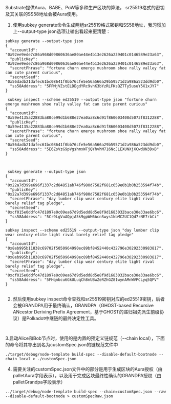 Substrate提供Aura、BABE、PoW等多种生产区块的算法，
sr25519格式的密钥及其关联的SS58地址会被Aura使用。

1. 使用subkey generate命令生成两组sr25519格式密钥和SS58地址，我习惯加上--output-type json选项让输出看起来更清楚：
```
subkey generate --output-type json
{
  "accountId": "0x92ee9ede7c86a968d09860636ae80ae44e4b13e2626a239401c0146589e23a63",
  "publicKey": "0x92ee9ede7c86a968d09860636ae80ae44e4b13e2626a239401c0146589e23a63",
  "secretPhrase": "fortune churn emerge mushroom shoe rally valley fat can cute parent curious",
  "secretSeed": "0x56dadb21dafec61bc08641f0bb76cfe5e56a566a29b59571d2a986a523dd9db0",
  "ss58Address": "5FPMjVZstELDEgdYRc9vhK3bYzRLFKsQZTTy5usuY5X1xJY7"
}

 subkey inspect --scheme ed25519 --output-type json "fortune churn emerge mushroom shoe rally valley fat can cute parent curious"
{
  "accountId": "0x59e4135a22883ba80ce99d1b688e27ea0aa8c6d91f860603408d5073f8312288",
  "publicKey": "0x59e4135a22883ba80ce99d1b688e27ea0aa8c6d91f860603408d5073f8312288",
  "secretPhrase": "fortune churn emerge mushroom shoe rally valley fat can cute parent curious",
  "secretSeed": "0x56dadb21dafec61bc08641f0bb76cfe5e56a566a29b59571d2a986a523dd9db0",
  "ss58Address": "5E6ZsVzG9pVgshmxWTjQYhvhM716NcJLEXUNXjXCwdUN3DxB"
}



 subkey generate --output-type json
{
  "accountId": "0x22a7d399e696f1337c2d84851ab746f980d7582f681c659e0b1b0b253594f74b",
  "publicKey": "0x22a7d399e696f1337c2d84851ab746f980d7582f681c659e0b1b0b253594f74b",
  "secretPhrase": "day lumber clip wear century elite light rival barely relief tag pledge",
  "secretSeed": "0xcf015e0ddfc47d1897e0c09ea67d9d5edd8d5e8f9d1683032bace30e33ae6bc6",
  "ss58Address": "5Cr9LgVuAQpjA5k9gpWH6AcnSwys1kbMC2UC1Qd7rNE7rbCi"
}

subkey inspect --scheme ed25519 --output-type json "day lumber clip wear century elite light rival barely relief tag pledge"
{
  "accountId": "0x8eb995b11838c69702f5050964990ec89bf8452440c432796e30292330983817",
  "publicKey": "0x8eb995b11838c69702f5050964990ec89bf8452440c432796e30292330983817",
  "secretPhrase": "day lumber clip wear century elite light rival barely relief tag pledge",
  "secretSeed": "0xcf015e0ddfc47d1897e0c09ea67d9d5edd8d5e8f9d1683032bace30e33ae6bc6",
  "ss58Address": "5FHqnbcu6GkULuqCh8nUBwZeRZhGZ81wynAMnWVPCLyq5QPV"
}


```

2. 然后使用subkey inspect命令查找和sr25519密钥对应的ed25519密钥，后者会被GRANDPA用于最终确认，GRANDPA（GHOST-based Recursive ANcestor Deriving Prefix Agreement，基于GHOST的递归祖先派生前缀协议）是Polkadot中继链的最终决定性工具。
```


```

3.启动Alice和Bob节点时，使用的是内置的预定义链规范（--chain local），下面的命令将其导出到名为customSpec.json的链规范文件中
```
./target/debug/node-template build-spec --disable-default-bootnode --chain local > ./customSpec.json
```

4. 需要关注的customSpec.json文件中的部分是用于生成区块的Aura授权（由palletAura字段表示），以及用于完成区块最终性确认的GRANDPA授权（由palletGrandpa字段表示）

```
../target/debug/node-template build-spec --chain=customSpec.json --raw --disable-default-bootnode > customSpecRaw.json
```
